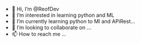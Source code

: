 - 👋 Hi, I’m @ReofDev
- 👀 I’m interested in learning python and ML
- 🌱 I’m currently learning python to Ml and APiRest...
- 💞️ I’m looking to collaborate on ...
- 📫 How to reach me ...

<!---
ReofDev/ReofDev is a ✨ special ✨ repository because its `README.md` (this file) appears on your GitHub profile.
You can click the Preview link to take a look at your changes.
--->
